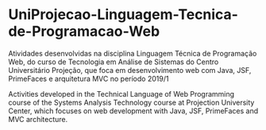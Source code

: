 # UniProjecao-Linguagem-Tecnica-de-Programacao-Web

Atividades desenvolvidas na disciplina Linguagem Técnica de Programação Web, do curso de Tecnologia em Análise de Sistemas do Centro Universitário Projeção, que foca em desenvolvimento web com Java, JSF, PrimeFaces e arquitetura MVC no período 2019/1

Activities developed in the Technical Language of Web Programming course of the Systems Analysis Technology course at Projection University Center, which focuses on web development with Java, JSF, PrimeFaces and MVC architecture.
